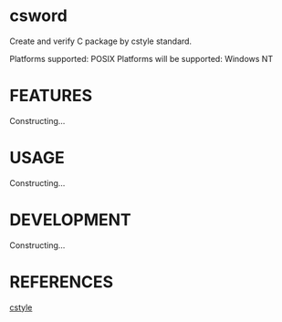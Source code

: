 # csword

Create and verify C package by cstyle standard.

Platforms supported: POSIX
Platforms will be supported: Windows NT

# FEATURES

Constructing...

# USAGE

Constructing...

# DEVELOPMENT

Constructing...

# REFERENCES

[cstyle](https://github.com/kevin-leptons/cstyle)
